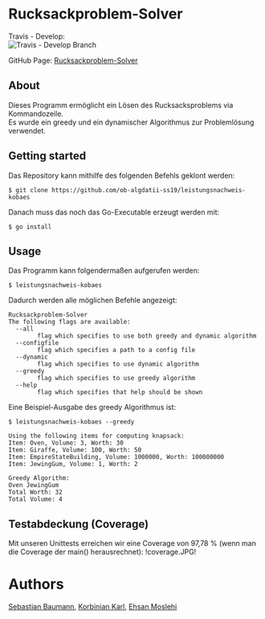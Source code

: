 # Rucksackproblem-Solver

Travis - Develop:  
![Travis - Develop Branch](https://travis-ci.com/ob-algdatii-ss19/leistungsnachweis-kobaes.svg?token=uuWEU7CbK6apjnjsgMfR&branch=develop)

GitHub Page:
[Rucksackproblem-Solver](https://ob-algdatii-ss19.github.io/leistungsnachweis-kobaes/)


## About

Dieses Programm ermöglicht ein Lösen des Rucksacksproblems via Kommandozeile.  
Es wurde ein greedy und ein dynamischer Algorithmus zur Problemlösung verwendet.

## Getting started

Das Repository kann mithilfe des folgenden Befehls geklont werden:

```
$ git clone https://github.com/ob-algdatii-ss19/leistungsnachweis-kobaes
```

Danach muss das noch das Go-Executable erzeugt werden mit:

```
$ go install
```


## Usage

Das Programm kann folgendermaßen aufgerufen werden:

```
$ leistungsnachweis-kobaes
```

Dadurch werden alle möglichen Befehle angezeigt:

```
Rucksackproblem-Solver  
The following flags are available:  
  --all  
        flag which specifies to use both greedy and dynamic algorithm  
  --configfile  
        flag which specifies a path to a config file  
  --dynamic  
        flag which specifies to use dynamic algorithm  
  --greedy  
        flag which specifies to use greedy algorithm  
  --help  
        flag which specifies that help should be shown  
```

Eine Beispiel-Ausgabe des greedy Algorithmus ist:

```
$ leistungsnachweis-kobaes --greedy  

Using the following items for computing knapsack:
Item: Oven, Volume: 3, Worth: 30
Item: Giraffe, Volume: 100, Worth: 50
Item: EmpireStateBuilding, Volume: 1000000, Worth: 100000000
Item: JewingGum, Volume: 1, Worth: 2

Greedy Algorithm:
Oven JewingGum 
Total Worth: 32
Total Volume: 4
```

## Testabdeckung (Coverage)

Mit unseren Unittests erreichen wir eine Coverage von 97,78 % (wenn man die Coverage der main() herausrechnet):
!coverage.JPG!

# Authors
[Sebastian Baumann](https://github.com/baschte83), [Korbinian Karl](https://github.com/korbster), [Ehsan Moslehi](https://github.com/eca852)
